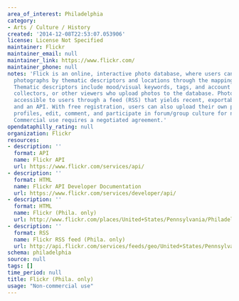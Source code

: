 ```yaml
---
area_of_interest: Philadelphia
category:
- Arts / Culture / History
created: '2014-12-08T22:53:07.053906'
license: License Not Specified
maintainer: Flickr
maintainer_email: null
maintainer_link: https://www.flickr.com/
maintainer_phone: null
notes: 'Flick is an online, interactive photo database, where users can search for
  photographs by thematic descriptors and locations through the mapping application.
  Thematic descriptors include mood/visual keywords, tags, and account names of photographers,
  collectors, or other viewers who upload photos to the database. Photo data is also
  accessible to users through a feed (RSS) that yields recent, exportable photo uploads,
  and an API. With free registration, users can also upload their own photos, create
  profiles, edit, comment, and participate in forum/group culture for non-commercial use.
  Commercial use requires a negotiated agreement.'
opendataphilly_rating: null
organization: Flickr
resources:
- description: ''
  format: API
  name: Flickr API
  url: https://www.flickr.com/services/api/
- description: ''
  format: HTML
  name: Flickr API Developer Documentation
  url: https://www.flickr.com/services/developer/api/
- description: ''
  format: HTML
  name: Flickr (Phila. only)
  url: http://www.flickr.com/places/United+States/Pennsylvania/Philadelphia
- description: ''
  format: RSS
  name: Flickr RSS feed (Phila. only)
  url: http://api.flickr.com/services/feeds/geo/United+States/Pennsylvania/Philadelphia&format=rss_200
schema: philadelphia
source: null
tags: []
time_period: null
title: Flickr (Phila. only)
usage: "Non-commercial use"
---
```

